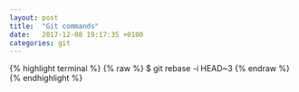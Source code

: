 ```yaml
---
layout: post
title:  "Git commands"
date:   2017-12-08 19:17:35 +0100
categories: git
---
```

{% highlight terminal %}
{% raw %}
$ git rebase -i HEAD~3
{% endraw %}
{% endhighlight %}
